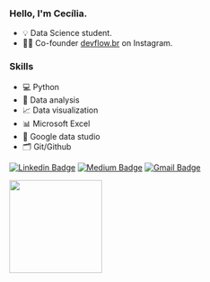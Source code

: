 ### Hello, I'm Cecília.

- 💡 Data Science student.
- 👩‍💻 Co-founder [devflow.br](https://instagram.com/devflow.br?igshid=kyiunxiu1s3q) on Instagram.

### Skills 

- 💻 Python
- 🎲 Data analysis
- 📈 Data visualization
- 📊 Microsoft Excel
- 🧮 Google data studio
- 🗂 Git/Github 

[![Linkedin Badge](https://img.shields.io/badge/-Cecília_Silva_de_Souza-6633cc?style=flat-square&logo=Linkedin&logoColor=white&link=https://www.linkedin.com/in/cecília)](https://www.linkedin.com/in/cecília)
[![Medium Badge](https://img.shields.io/badge/-ceciliasilvads-6633cc?style=flat-square&logo=Medium&logoColor=white&link=https://ceciliasilvads.medium.com/)](https://ceciliasilvads.medium.com/)
[![Gmail Badge](https://img.shields.io/badge/-souza.cecilia@acad.ifma.edu.br-6633cc?style=flat-square&logo=Gmail&logoColor=white&link=mailto:souza.cecilia@acad.ifma.edu.br)](mailto:souza.cecilia@acad.ifma.edu.br)

  </a>
  <a href="https://github.com/cecellhax">
    <img
      align="left"
      height="165"
      src="https://github-readme-stats.vercel.app/api?username=cecellhax&count_private=true&show_icons=true&custom_title=Github%20Status&hide=issues"
    />
  </a>



